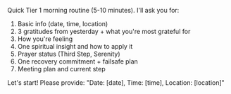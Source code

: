 Quick Tier 1 morning routine (5-10 minutes). I'll ask you for:

1. Basic info (date, time, location)
2. 3 gratitudes from yesterday + what you're most grateful for
3. How you're feeling
4. One spiritual insight and how to apply it
5. Prayer status (Third Step, Serenity)
6. One recovery commitment + failsafe plan
7. Meeting plan and current step

Let's start! Please provide:
"Date: [date], Time: [time], Location: [location]"
